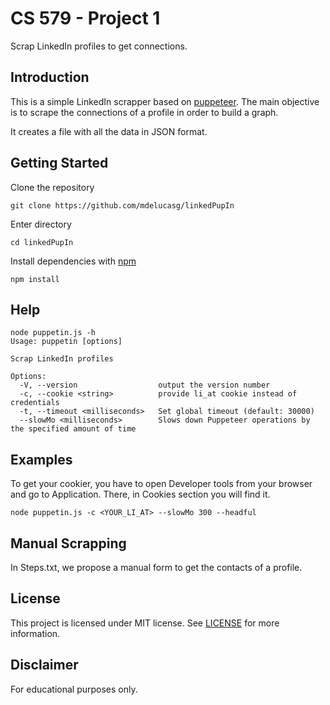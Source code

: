 # CS 579 - Project 1

Scrap LinkedIn profiles to get connections.

## Introduction

This is a simple LinkedIn scrapper based on [puppeteer](https://pptr.dev/).
The main objective is to scrape the connections of a profile in order to build a graph.

It creates a file with all the data in JSON format.

## Getting Started

Clone the repository

```
git clone https://github.com/mdelucasg/linkedPupIn
```

Enter directory

```
cd linkedPupIn
```

Install dependencies with [npm](https://yarnpkg.com/)

```
npm install
```

## Help

```
node puppetin.js -h
Usage: puppetin [options]

Scrap LinkedIn profiles

Options:
  -V, --version                  output the version number
  -c, --cookie <string>          provide li_at cookie instead of credentials
  -t, --timeout <milliseconds>   Set global timeout (default: 30000)
  --slowMo <milliseconds>        Slows down Puppeteer operations by the specified amount of time
```

## Examples

To get your cookier, you have to open Developer tools from your browser and go to Application. There, in Cookies section you will find it.

```
node puppetin.js -c <YOUR_LI_AT> --slowMo 300 --headful
```

## Manual Scrapping

In Steps.txt, we propose a manual form to get the contacts of a profile.

## License

This project is licensed under MIT license. See [LICENSE](LICENSE) for more
information.

## Disclaimer

For educational purposes only.
